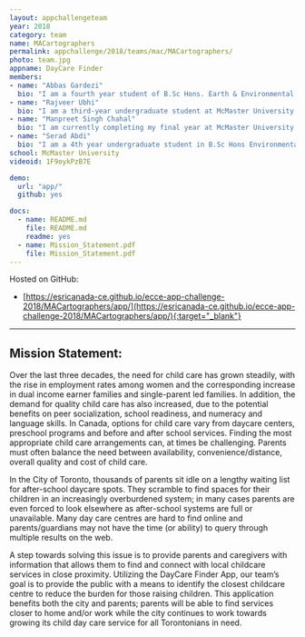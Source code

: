 ```yaml
---
layout: appchallengeteam
year: 2018
category: team
name: MACartographers
permalink: appchallenge/2018/teams/mac/MACartographers/
photo: team.jpg
appname: DayCare Finder
members:
- name: "Abbas Gardezi"
  bio: "I am a fourth year student of B.Sc Hons. Earth & Environmental Science at McMaster University, with a GIS minor. I am interested in using GIS applications for analyzing land use changes and urban planning; with specific interest in sustainability. I am interested in hiking, playing soccer, meeting friends and traveling."
- name: "Rajveer Ubhi"
  bio: "I am a third-year undergraduate student at McMaster University currently in Honours Earth and Environmental Sciences pursuing a minor in GIS. I enjoy developing my GIS skills and look forward to implementing them in multiple disciplines like petroleum geology and hydrogeology. In my spare time I enjoy playing soccer and watching basketball."
- name: "Manpreet Singh Chahal"
  bio: "I am currently completing my final year at McMaster University where I am studying Biology and Environmental Science with a minor in GIS. I enjoy integrating the use of GIS in ecological applications as well as data visualization using remote sensing techniques. During my free time, I enjoy playing sports such as basketball and soccer and watching hockey."
- name: "Serad Abdi"
  bio: "I am a 4th year undergraduate student in B.Sc Hons Environmental Science and Geography seeking to minor in GIS. I’m very interested in hydrology and renewable energy resources as well as exploring how various technologies like GIS can help improve our carbon footprints. Outside of my academic interests i enjoy reading, playing soccer, and watching nature documentaries."
school: McMaster University
videoid: 1F9oykPzB7E

demo:
  url: "app/"
  github: yes

docs:
  - name: README.md
    file: README.md
    readme: yes
  - name: Mission_Statement.pdf
    file: Mission_Statement.pdf
---
```


Hosted on GitHub:

- [https://esricanada-ce.github.io/ecce-app-challenge-2018/MACartographers/app/](https://esricanada-ce.github.io/ecce-app-challenge-2018/MACartographers/app/){:target="_blank"}

---

## Mission Statement:

Over the last three decades, the need for child care has grown steadily, with the rise in employment rates among women and the corresponding increase in dual income earner families and single-parent led families. In addition, the demand for quality child care has also increased, due to the potential benefits on peer socialization, school readiness, and numeracy and language skills. In Canada, options for child care vary from daycare centers, preschool programs and before and after school services. Finding the most appropriate child care arrangements can, at times be challenging. Parents must often balance the need between availability, convenience/distance, overall quality and cost of child care.

In the City of Toronto, thousands of parents sit idle on a lengthy waiting list for after-school daycare spots. They scramble to find spaces for their children in an increasingly overburdened system; in many cases parents are even forced to look elsewhere as after-school systems are full or unavailable. Many day care centres are hard to find online and parents/guardians may not have the time (or ability) to query through multiple results on the web.

A step towards solving this issue is to provide parents and caregivers with information that allows them to find and connect with local childcare services in close proximity. Utilizing the DayCare Finder App, our team’s goal is to provide the public with a means to identify the closest childcare centre to reduce the burden for those raising children. This application benefits both the city and parents; parents will be able to find services closer to home and/or work while the city continues to work towards growing its child day care service for all Torontonians in need.
